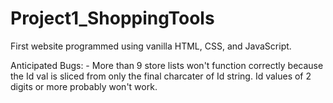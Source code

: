 # Project1_ShoppingTools
First website programmed using vanilla HTML, CSS, and JavaScript. 

Anticipated Bugs:
    - More than 9 store lists won't function correctly because the Id val is sliced from only the final charcater of Id string. Id values of 2 digits or more probably won't work.
